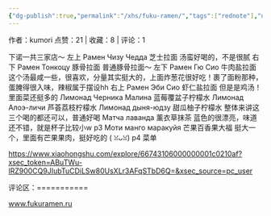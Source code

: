```yaml
---
{"dg-publish":true,"permalink":"/xhs/fuku-ramen/","tags":["rednote"],"updated":"2025-03-17T21:39:36.909+08:00"}
---
```


作者：kumori
点赞：21   |   收藏：8   |   评论：1

下诺一共三家店～
左上 Рамен Чизу Чедда 芝士拉面 汤蛮好喝的，不是很腻
右下 Рамен Тонкоцу 豚骨拉面 普通豚骨拉面～
左下 Рамен Гю Сио 牛肉盐拉面 这个汤最咸一些，很喜欢，分量其实挺大的，上面炸葱花很好吃！裹了面粉那种，蛋腌得很入味，辣椒属于摆设hh
右上 Рамен Эби Сио 虾仁盐拉面 但是是鸡汤！里面菜还挺多的
Лимонад Черника Малина 蓝莓覆盆子柠檬水
Лимонад Алоэ-личи 芦荟荔枝柠檬水
Лимонад дыня-юдзу 甜瓜柚子柠檬水 整体来讲这三个喝的都还可以，普通好喝
Матча лаванда 薰衣草抹茶 蓝色的很漂亮，味道还不错，就是杯子比较小w
p3 Моти манго маракуйя 芒果百香果大福 挺大一个，里面有芒果果肉，挺好吃的 ( ꈍᴗꈍ)
p4 菜单

https://www.xiaohongshu.com/explore/66743106000000001c0210af?xsec_token=ABuTWu-lRZ900CQ9JIubTuCDiLSw80UsXLr3AFqSTbD6Q=&xsec_source=pc_user

评论区：===========

www.fukuramen.ru